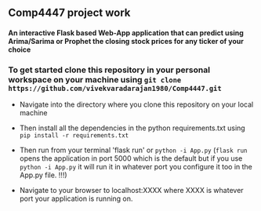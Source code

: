 ## Comp4447 project work

#### An interactive Flask based Web-App application that can predict using Arima/Sarima or Prophet the closing stock prices for any ticker of your choice


### To get started clone this repository in your personal workspace on your machine using `git clone https://github.com/vivekvaradarajan1980/Comp4447.git`

- Navigate into the directory where you clone this repository on your local machine

- Then install all the dependencies in the python requirements.txt using `pip install -r requirements.txt`

- Then run from your terminal 'flask run' or `python -i App.py`
(`flask run` opens the application in port 5000 which is the default but if you use `python -i App.py` it will run it in whatever port you configure it too in the App.py file. !!!)
  
- Navigate to your browser to localhost:XXXX where XXXX is whatever port your application is running on.
